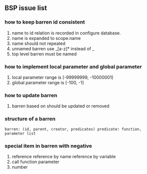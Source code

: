 ## BSP issue list

### how to keep barren id consistent

1. name to id relation is recorded in configure database.
2. name is expanded to scope.name
3. name should not repeated
4. unnamed barren use \_[a-z]\* instead of \_
5. top level barren must be named

### how to implement local parameter and global parameter

1. local parameter range is [-99999999, -10000001]
2. global parameter range is [-100, -1]

### how to update barren

1. barren based on should be updated or removed

### structure of a barren

`
barren: (id, parent, creator, predicates)
predicate: function, parameter list
`

### special item in barren with negative

1. reference
    reference by name
    reference by variable
2. call function parameter
3. number
